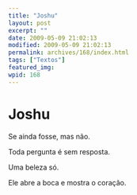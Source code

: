 ```yaml
---
title: "Joshu"
layout: post
excerpt: ""
date: 2009-05-09 21:02:13
modified: 2009-05-09 21:02:13
permalink: archives/168/index.html
tags: ["Textos"]
featured_img: 
wpid: 168
---
```


# Joshu

Se ainda fosse, mas não.

Toda pergunta é sem resposta.

Uma beleza só.

Ele abre a boca e mostra o coração.
